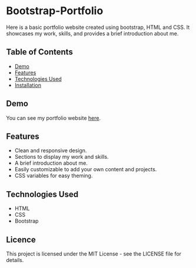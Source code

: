 # Bootstrap-Portfolio

Here is a basic portfolio website created using bootstrap, HTML and CSS. It showcases my work, skills, and provides a brief introduction about me.

## Table of Contents

- [Demo](#demo)
- [Features](#features)
- [Technologies Used](#technologies-used)
- [Installation](#installation)

## Demo

You can see my portfolio website [here](https://ewelinasobora.github.io/code-crafted-portfolio/).

## Features

- Clean and responsive design.
- Sections to display my work and skills.
- A brief introduction about me.
- Easily customizable to add your own content and projects.
- CSS variables for easy theming.

## Technologies Used

- HTML
- CSS
- Bootstrap

## Licence

This project is licensed under the MIT License - see the LICENSE file for details.

